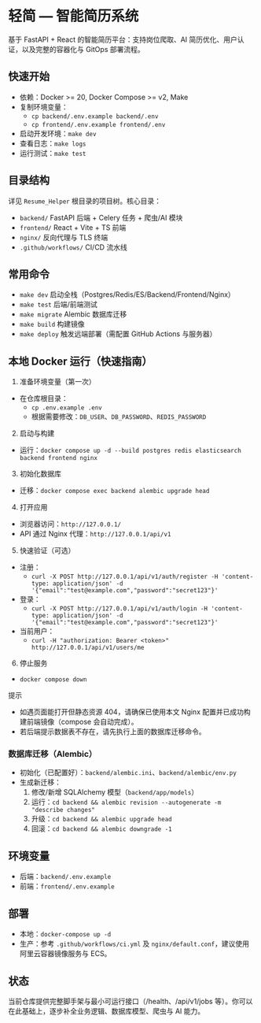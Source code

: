# 轻简 — 智能简历系统

基于 FastAPI + React 的智能简历平台：支持岗位爬取、AI 简历优化、用户认证，以及完整的容器化与 GitOps 部署流程。

## 快速开始

- 依赖：Docker >= 20, Docker Compose >= v2, Make
- 复制环境变量：
  - `cp backend/.env.example backend/.env`
  - `cp frontend/.env.example frontend/.env`
- 启动开发环境：`make dev`
- 查看日志：`make logs`
- 运行测试：`make test`

## 目录结构

详见 `Resume_Helper` 根目录的项目树。核心目录：
- `backend/` FastAPI 后端 + Celery 任务 + 爬虫/AI 模块
- `frontend/` React + Vite + TS 前端
- `nginx/` 反向代理与 TLS 终端
- `.github/workflows/` CI/CD 流水线

## 常用命令

- `make dev` 启动全栈（Postgres/Redis/ES/Backend/Frontend/Nginx）
- `make test` 后端/前端测试
- `make migrate` Alembic 数据库迁移
- `make build` 构建镜像
- `make deploy` 触发远端部署（需配置 GitHub Actions 与服务器）

## 本地 Docker 运行（快速指南）

1) 准备环境变量（第一次）
- 在仓库根目录：
  - `cp .env.example .env`
  - 根据需要修改：`DB_USER`、`DB_PASSWORD`、`REDIS_PASSWORD`

2) 启动与构建
- 运行：`docker compose up -d --build postgres redis elasticsearch backend frontend nginx`

3) 初始化数据库
- 迁移：`docker compose exec backend alembic upgrade head`

4) 打开应用
- 浏览器访问：`http://127.0.0.1/`
- API 通过 Nginx 代理：`http://127.0.0.1/api/v1`

5) 快速验证（可选）
- 注册：
  - `curl -X POST http://127.0.0.1/api/v1/auth/register -H 'content-type: application/json' -d '{"email":"test@example.com","password":"secret123"}'`
- 登录：
  - `curl -X POST http://127.0.0.1/api/v1/auth/login -H 'content-type: application/json' -d '{"email":"test@example.com","password":"secret123"}'`
- 当前用户：
  - `curl -H "authorization: Bearer <token>" http://127.0.0.1/api/v1/users/me`

6) 停止服务
- `docker compose down`

提示
- 如遇页面能打开但静态资源 404，请确保已使用本文 Nginx 配置并已成功构建前端镜像（compose 会自动完成）。
- 若后端提示数据表不存在，请先执行上面的数据库迁移命令。

### 数据库迁移（Alembic）
- 初始化（已配置好）：`backend/alembic.ini`、`backend/alembic/env.py`
- 生成新迁移：
  1. 修改/新增 SQLAlchemy 模型（`backend/app/models`）
  2. 运行：`cd backend && alembic revision --autogenerate -m "describe changes"`
  3. 升级：`cd backend && alembic upgrade head`
  4. 回滚：`cd backend && alembic downgrade -1`


## 环境变量

- 后端：`backend/.env.example`
- 前端：`frontend/.env.example`

## 部署

- 本地：`docker-compose up -d`
- 生产：参考 `.github/workflows/ci.yml` 及 `nginx/default.conf`，建议使用阿里云容器镜像服务与 ECS。

## 状态

当前仓库提供完整脚手架与最小可运行接口（/health、/api/v1/jobs 等）。你可以在此基础上，逐步补全业务逻辑、数据库模型、爬虫与 AI 能力。
